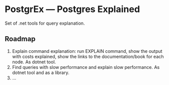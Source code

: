 # PostgrEx — Postgres Explained

Set of .net tools for query explanation.

## Roadmap

1. Explain command explanation: run EXPLAIN command, show the output with costs explained, show the links to the documentation/book for each node. As dotnet tool.
2. Find queries with slow performance and explain slow performance. As dotnet tool and as a library.
3. ...
